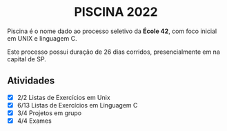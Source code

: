 <span align="center">

# PISCINA 2022

</span>

Piscina é o nome dado ao processo seletivo da **École 42**, com foco inicial em UNIX e linguagem C.

Este processo possui duração de 26 dias corridos, presencialmente em na capital de SP.

## Atividades

- [x] 2/2 Listas de Exercícios em Unix
- [x] 6/13 Listas de Exercícios em Linguagem C
- [x] 3/4 Projetos em grupo
- [x] 4/4 Exames
